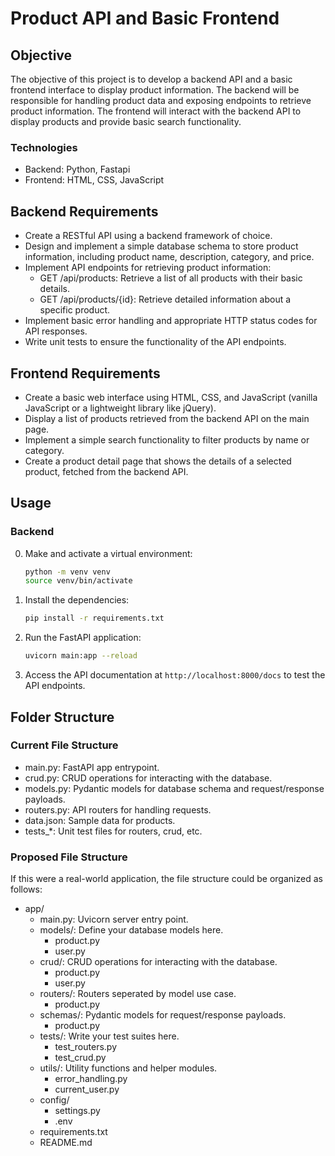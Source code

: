 # Product API and Basic Frontend

## Objective
The objective of this project is to develop a backend API and a basic frontend interface to display product information. The backend will be responsible for handling product data and exposing endpoints to retrieve product information. The frontend will interact with the backend API to display products and provide basic search functionality.

### Technologies
- Backend: Python, Fastapi
- Frontend: HTML, CSS, JavaScript

## Backend Requirements
- Create a RESTful API using a backend framework of choice. 
- Design and implement a simple database schema to store product information, including product name, description, category, and price.
- Implement API endpoints for retrieving product information:
    - GET /api/products: Retrieve a list of all products with their basic details.
    - GET /api/products/{id}: Retrieve detailed information about a specific product.
- Implement basic error handling and appropriate HTTP status codes for API responses.
- Write unit tests to ensure the functionality of the API endpoints.

## Frontend Requirements
- Create a basic web interface using HTML, CSS, and JavaScript (vanilla JavaScript or a lightweight library like jQuery).
- Display a list of products retrieved from the backend API on the main page.
- Implement a simple search functionality to filter products by name or category.
- Create a product detail page that shows the details of a selected product, fetched from the backend API.

## Usage

### Backend
0. Make and activate a virtual environment:
    ```bash
    python -m venv venv
    source venv/bin/activate
    ```
1. Install the dependencies:
    ```bash
    pip install -r requirements.txt
    ```
2. Run the FastAPI application:
    ```bash
    uvicorn main:app --reload
    ```
3. Access the API documentation at `http://localhost:8000/docs` to test the API endpoints.


## Folder Structure

### Current File Structure
- main.py: FastAPI app entrypoint.
- crud.py: CRUD operations for interacting with the database.
- models.py: Pydantic models for database schema and request/response payloads.
- routers.py: API routers for handling requests.
- data.json: Sample data for products.
- tests_*: Unit test files for routers, crud, etc.

### Proposed File Structure
If this were a real-world application, the file structure could be organized as follows:

- app/
    - main.py: Uvicorn server entry point.
    - models/: Define your database models here.
        - product.py
        - user.py
    - crud/: CRUD operations for interacting with the database.
        - product.py
        - user.py
    - routers/: Routers seperated by model use case.
        - product.py
    - schemas/: Pydantic models for request/response payloads.
        - product.py
    - tests/: Write your test suites here.
        - test_routers.py
        - test_crud.py
    - utils/: Utility functions and helper modules.
        - error_handling.py
        - current_user.py
    - config/
        - settings.py
        - .env
    - requirements.txt
    - README.md